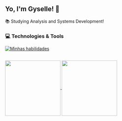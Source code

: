 ## Yo, I'm Gyselle! 👋

:books:	Studying Analysis and Systems Development!

### :computer: Technologies & Tools

[![Minhas habilidades](https://skills.thijs.gg/icons?i=html,css,js) ](https://skills.thijs.gg)
##

<a href="https://github.com/gyselle-marques/github-readme-stats">
  <img height=180em align="center" src="https://github-readme-stats.vercel.app/api?username=gyselle-marques&theme=radical" />
</a>
<a href="https://github.com/gyselle-marques/convoychat">
  <img height=180em align="center" src="https://github-readme-stats.vercel.app/api/top-langs?username=gyselle-marques&layout=compact&theme=radical&langs_count=8&card_width=100%" />
</a>

<!--
**gyselle-marques/gyselle-marques** is a ✨ _special_ ✨ repository because its `README.md` (this file) appears on your GitHub profile.

Here are some ideas to get you started:

- 🔭 I’m currently working on ...
- 🌱 I’m currently learning ...
- 👯 I’m looking to collaborate on ...
- 🤔 I’m looking for help with ...
- 💬 Ask me about ...
- 📫 How to reach me: ...
- 😄 Pronouns: ...
- ⚡ Fun fact: ...
-->
